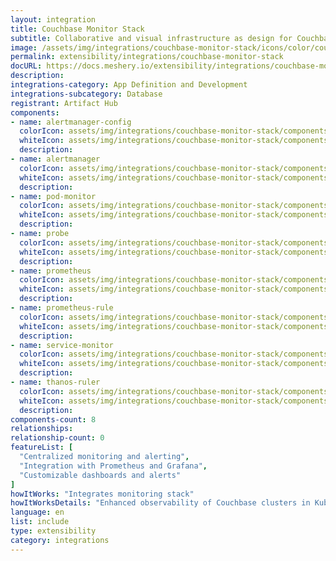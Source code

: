 ```yaml
---
layout: integration
title: Couchbase Monitor Stack
subtitle: Collaborative and visual infrastructure as design for Couchbase Monitor Stack
image: /assets/img/integrations/couchbase-monitor-stack/icons/color/couchbase-monitor-stack-color.svg
permalink: extensibility/integrations/couchbase-monitor-stack
docURL: https://docs.meshery.io/extensibility/integrations/couchbase-monitor-stack
description: 
integrations-category: App Definition and Development
integrations-subcategory: Database
registrant: Artifact Hub
components: 
- name: alertmanager-config
  colorIcon: assets/img/integrations/couchbase-monitor-stack/components/alertmanager-config/icons/color/alertmanager-config-color.svg
  whiteIcon: assets/img/integrations/couchbase-monitor-stack/components/alertmanager-config/icons/white/alertmanager-config-white.svg
  description: 
- name: alertmanager
  colorIcon: assets/img/integrations/couchbase-monitor-stack/components/alertmanager/icons/color/alertmanager-color.svg
  whiteIcon: assets/img/integrations/couchbase-monitor-stack/components/alertmanager/icons/white/alertmanager-white.svg
  description: 
- name: pod-monitor
  colorIcon: assets/img/integrations/couchbase-monitor-stack/components/pod-monitor/icons/color/pod-monitor-color.svg
  whiteIcon: assets/img/integrations/couchbase-monitor-stack/components/pod-monitor/icons/white/pod-monitor-white.svg
  description: 
- name: probe
  colorIcon: assets/img/integrations/couchbase-monitor-stack/components/probe/icons/color/probe-color.svg
  whiteIcon: assets/img/integrations/couchbase-monitor-stack/components/probe/icons/white/probe-white.svg
  description: 
- name: prometheus
  colorIcon: assets/img/integrations/couchbase-monitor-stack/components/prometheus/icons/color/prometheus-color.svg
  whiteIcon: assets/img/integrations/couchbase-monitor-stack/components/prometheus/icons/white/prometheus-white.svg
  description: 
- name: prometheus-rule
  colorIcon: assets/img/integrations/couchbase-monitor-stack/components/prometheus-rule/icons/color/prometheus-rule-color.svg
  whiteIcon: assets/img/integrations/couchbase-monitor-stack/components/prometheus-rule/icons/white/prometheus-rule-white.svg
  description: 
- name: service-monitor
  colorIcon: assets/img/integrations/couchbase-monitor-stack/components/service-monitor/icons/color/service-monitor-color.svg
  whiteIcon: assets/img/integrations/couchbase-monitor-stack/components/service-monitor/icons/white/service-monitor-white.svg
  description: 
- name: thanos-ruler
  colorIcon: assets/img/integrations/couchbase-monitor-stack/components/thanos-ruler/icons/color/thanos-ruler-color.svg
  whiteIcon: assets/img/integrations/couchbase-monitor-stack/components/thanos-ruler/icons/white/thanos-ruler-white.svg
  description: 
components-count: 8
relationships: 
relationship-count: 0
featureList: [
  "Centralized monitoring and alerting",
  "Integration with Prometheus and Grafana",
  "Customizable dashboards and alerts"
]
howItWorks: "Integrates monitoring stack"
howItWorksDetails: "Enhanced observability of Couchbase clusters in Kubernetes"
language: en
list: include
type: extensibility
category: integrations
---
```

